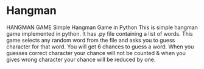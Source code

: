 # Hangman
HANGMAN GAME
Simple Hangman Game in Python 
This is simple hangman game implemented in python. 
It has .py file containing a list of words.
This game selects any random word from the file and asks you to guess character for that word. 
You will get 6 chances to guess a word. 
When you guesses correct character your chance will not be counted & when you gives wrong character your chance will be reduced by one.
